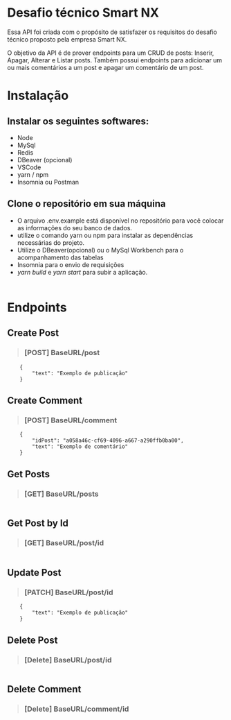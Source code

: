 # **Desafio técnico Smart NX**

Essa API foi criada com o propósito de satisfazer os requisitos do desafio técnico proposto pela empresa Smart NX.

O objetivo da API é de prover endpoints para um CRUD de posts: Inserir, Apagar, Alterar e Listar
posts. Também possui endpoints para adicionar um ou mais comentários a um post e apagar um comentário de um post.

# **Instalação**
## Instalar os seguintes softwares:

* Node
* MySql
* Redis
* DBeaver (opcional)
* VSCode
* yarn / npm
* Insomnia ou Postman
## Clone o repositório em sua máquina

* O arquivo .env.example está disponível no repositório para você colocar as informações do seu banco de dados.
* utilize o comando yarn ou npm para instalar as dependências necessárias do projeto.
* Utilize o DBeaver(opcional) ou o MySql Workbench para o acompanhamento das tabelas
* Insomnia para o envio de requisições
* *yarn build* e *yarn start* para subir a aplicação.
<br/><br/>
# **Endpoints**

 ## Create Post

> ### [POST] BaseURL/post 
````
	{
		"text": "Exemplo de publicação"
	}
````
## Create Comment
> ### [POST] BaseURL/comment
````
	{
	    "idPost": "a058a46c-cf69-4096-a667-a290ffb0ba00",
	    "text": "Exemplo de comentário"
    }
````
## Get Posts
> ### [GET] BaseURL/posts
````
````
## Get Post by Id
> ### [GET] BaseURL/post/id
````
````
## Update Post
> ### [PATCH] BaseURL/post/id
````
	{
		"text": "Exemplo de publicação"
    }
````
## Delete Post
> ### [Delete] BaseURL/post/id
````
````
## Delete Comment
> ### [Delete] BaseURL/comment/id
````
````



